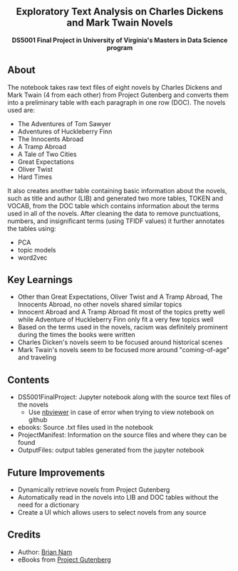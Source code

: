 <h2 align="center">Exploratory Text Analysis on Charles Dickens and Mark Twain Novels</h2>
<p align="center"><strong>DS5001 Final Project in University of Virginia's Masters in Data Science program</strong>


<h2>About</h2>

The notebook takes raw text files of eight novels by Charles Dickens and Mark Twain (4 from each other) from Project Gutenberg and converts them into a preliminary table with each paragraph in one row (DOC). The novels used are:

- The Adventures of Tom Sawyer
- Adventures of Huckleberry Finn
- The Innocents Abroad
- A Tramp Abroad
- A Tale of Two Cities
- Great Expectations
- Oliver Twist
- Hard Times

It also creates another table containing basic information about the novels, such as title and author (LIB) and generated two more tables, TOKEN and VOCAB, from the DOC table which contains information about the terms used in all of the novels. After cleaning the data to remove punctuations, numbers, and insignificant terms (using TFIDF values) it further annotates the tables using:

- PCA
- topic models
- word2vec

<h2>Key Learnings</h2>

- Other than Great Expectations, Oliver Twist and A Tramp Abroad, The Innocents Abroad, no other novels shared similar topics
- Innocent Abroad and A Tramp Abroad fit most of the topics pretty well while Adventure of Huckleberry Finn only fit a very few topics well
- Based on the terms used in the novels, racism was definitely prominent during the times the books were written
- Charles Dicken's novels seem to be focused around historical scenes
- Mark Twain's novels seem to be focused more around "coming-of-age" and traveling

<h2>Contents</h2>

- DS5001FinalProject: Jupyter notebook along with the source text files of the novels
  - Use <a href="https://nbviewer.jupyter.org/" target="_blank">nbviewer</a> in case of error when trying to view notebook on github
- ebooks: Source .txt files used in the notebook
- ProjectManifest: Information on the source files and where they can be found
- OutputFiles: output tables generated from the jupyter notebook

<h2>Future Improvements</h2>

- Dynamically retrieve novels from Project Gutenberg
- Automatically read in the novels into LIB and DOC tables without the need for a dictionary
- Create a UI which allows users to select novels from any source

<h2>Credits</h2>

- Author: <a href="https://www.linkedin.com/in/briannam713/" target="_blank">Brian Nam</a>
- eBooks from <a href="https://www.gutenberg.org/" target="_blank">Project Gutenberg</a>
